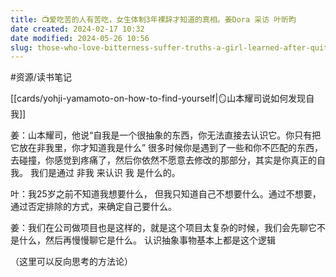 ```yaml
---
title: 📺爱吃苦的人有苦吃，女生体制3年裸辞才知道的真相。姜Dora 采访 叶昕昀
date created: 2024-02-17 10:32
date modified: 2024-05-26 10:56
slug: those-who-love-bitterness-suffer-truths-a-girl-learned-after-quitting-for-3-years
---
```

#资源/读书笔记 

[[cards/yohji-yamamoto-on-how-to-find-yourself|🪞山本耀司说如何发现自我]]

姜：山本耀司，他说“自我是一个很抽象的东西，你无法直接去认识它。你只有把它放在非我里，你才知道我是什么”
很多时候你是遇到了一些和你不匹配的东西，去碰撞，你感觉到疼痛了，然后你依然不愿意去修改的那部分，其实是你真正的自我。
我们是通过 非我 来认识 我 是什么的。

叶：我25岁之前不知道我想要什么， 但我只知道自己不想要什么。通过不想要，通过否定排除的方式，来确定自己要什么。

姜：我们在公司做项目也是这样的，就是这个项目太复杂的时候，我们会先聊它不是什么，然后再慢慢聊它是什么。
认识抽象事物基本上都是这个逻辑

（这里可以反向思考的方法论）